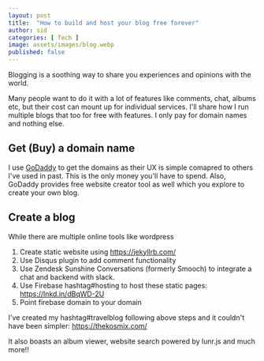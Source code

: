 ```yaml
---
layout: post
title:  "How to build and host your blog free forever"
author: sid
categories: [ Tech ]
image: assets/images/blog.webp
published: false
---
```


Blogging is a soothing way to share you experiences and opinions with the world. 

Many people want to do it with a lot of features like comments, chat, albums etc, but their cost can mount up for individual services. I'll share how I run multiple blogs that too for free with features. I only pay for domain names and nothing else.

## Get (Buy) a domain name
I use [GoDaddy](godaddy.com) to get the domains as their UX is simple comapred to others I've used in past. This is the only money you'll have to spend. Also, GoDaddy provides free website creator tool as well which you explore to create your own blog.

## Create a blog
While there are multiple online tools like wordpress 


1. Create static website using https://jekyllrb.com/ 
2. Use Disqus plugin to add comment functionality
3. Use Zendesk Sunshine Conversations (formerly Smooch) to integrate a chat and backend with slack.
4. Use Firebase hashtag#hosting to host these static pages: https://lnkd.in/dBqWD-2U 
5. Point firebase domain to your domain

I've created my hashtag#travelblog following above steps and it couldn't have been simpler: https://thekosmix.com/ 

It also boasts an album viewer, website search powered by lunr.js and much more!!